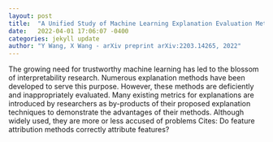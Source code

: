 ```yaml
---
layout: post
title:  "A Unified Study of Machine Learning Explanation Evaluation Metrics"
date:   2022-04-01 17:06:07 -0400
categories: jekyll update
author: "Y Wang, X Wang - arXiv preprint arXiv:2203.14265, 2022"
---
```

The growing need for trustworthy machine learning has led to the blossom of interpretability research. Numerous explanation methods have been developed to serve this purpose. However, these methods are deficiently and inappropriately evaluated. Many existing metrics for explanations are introduced by researchers as by-products of their proposed explanation techniques to demonstrate the advantages of their methods. Although widely used, they are more or less accused of problems Cites: Do feature attribution methods correctly attribute features?